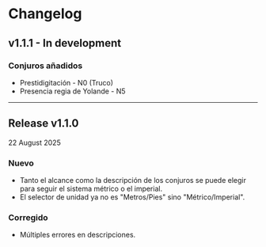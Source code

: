 # Changelog

## v1.1.1 - In development

### Conjuros añadidos

- Prestidigitación - N0 (Truco)
- Presencia regia de Yolande - N5

---
## Release v1.1.0 
22 August 2025

### Nuevo

- Tanto el alcance como la descripción de los conjuros se puede elegir para seguir el sistema métrico o el imperial.
- El selector de unidad ya no es "Metros/Pies" sino "Métrico/Imperial".

### Corregido

- Múltiples errores en descripciones.
